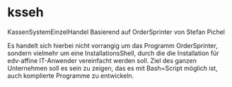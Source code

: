 # ksseh
KassenSystemEinzelHandel
Basierend auf OrderSprinter von Stefan Pichel

Es handelt sich hierbei nicht vorrangig um das Programm OrderSprinter, sondern vielmehr um eine InstallationsShell,
durch die die Installation für edv-affine IT-Anwender vereinfacht werden soll.
Ziel des ganzen Unternehmen soll es sein zu zeigen, das es mit Bash=Script möglich ist, auch komplierte Programme zu entwickeln.

